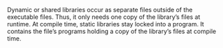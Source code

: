 Dynamic or shared libraries occur as separate files outside of the executable files. Thus, it only needs one copy of the library’s files at runtime. At compile time, static libraries stay locked into a program. It contains the file’s programs holding a copy of the library’s files at compile time.
